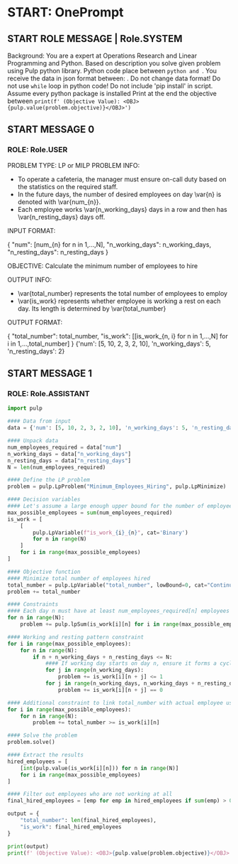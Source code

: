 # START: OnePrompt 
## START ROLE MESSAGE | Role.SYSTEM 
Background: You are a expert at Operations Research and Linear Programming and Python. Based on description you solve given problem using Pulp python library. Python code place between ```python and ```. You receive the data in json format between: <DATA></DATA>. Do not change data format! Do not use `while` loop in python code! Do not include 'pip install' in script. Assume every python package is installed Print at the end the objective between <OBJ></OBJ> `print(f' (Objective Value): <OBJ>{pulp.value(problem.objective)}</OBJ>')`  
## START MESSAGE 0 
### ROLE: Role.USER
<DESCRIPTION>
PROBLEM TYPE: LP or MILP
PROBLEM INFO:

- To operate a cafeteria, the manager must ensure on-call duty based on the statistics on the required staff. 
- In the future days, the number of desired employees on day \var{n} is denoted with \var{num_{n}}.
- Each employee works \var{n_working_days} days in a row and then has \var{n_resting_days} days off.

INPUT FORMAT:

{
	"num": [num_{n} for n in 1,...,N],
	"n_working_days": n_working_days,
	"n_resting_days": n_resting_days
}


OBJECTIVE: Calculate the minimum number of employees to hire

OUTPUT INFO:

- \var{total_number} represents the total number of employees to employ
- \var{is_work} represents whether employee is working a rest on each day. Its length is determined by \var{total_number}

OUTPUT FORMAT:

{
	"total_number": total_number,
	"is_work": [[is_work_{n, i} for n in 1,...,N] for i in 1,...,total_number]
}
</DESCRIPTION>
<DATA>
{'num': [5, 10, 2, 3, 2, 10], 'n_working_days': 5, 'n_resting_days': 2}</DATA>


## START MESSAGE 1 
### ROLE: Role.ASSISTANT
```python
import pulp

#### Data from input
data = {'num': [5, 10, 2, 3, 2, 10], 'n_working_days': 5, 'n_resting_days': 2}

#### Unpack data
num_employees_required = data["num"]
n_working_days = data["n_working_days"]
n_resting_days = data["n_resting_days"]
N = len(num_employees_required)

#### Define the LP problem
problem = pulp.LpProblem("Minimum_Employees_Hiring", pulp.LpMinimize)

#### Decision variables
#### Let's assume a large enough upper bound for the number of employees
max_possible_employees = sum(num_employees_required)
is_work = [
    [
        pulp.LpVariable(f"is_work_{i}_{n}", cat='Binary')
        for n in range(N)
    ]
    for i in range(max_possible_employees)
]

#### Objective function
#### Minimize total number of employees hired
total_number = pulp.LpVariable("total_number", lowBound=0, cat="Continuous")
problem += total_number

#### Constraints
#### Each day n must have at least num_employees_required[n] employees working
for n in range(N):
    problem += pulp.lpSum(is_work[i][n] for i in range(max_possible_employees)) >= num_employees_required[n]

#### Working and resting pattern constraint
for i in range(max_possible_employees):
    for n in range(N):
        if n + n_working_days + n_resting_days <= N:
            #### If working day starts on day n, ensure it forms a cycle with working and resting days
            for j in range(n_working_days):
                problem += is_work[i][n + j] <= 1
            for j in range(n_working_days, n_working_days + n_resting_days):
                problem += is_work[i][n + j] == 0

#### Additional constraint to link total_number with actual employee usage
for i in range(max_possible_employees):
    for n in range(N):
        problem += total_number >= is_work[i][n]

#### Solve the problem
problem.solve()

#### Extract the results
hired_employees = [
    [int(pulp.value(is_work[i][n])) for n in range(N)]
    for i in range(max_possible_employees)
]

#### Filter out employees who are not working at all
final_hired_employees = [emp for emp in hired_employees if sum(emp) > 0]

output = {
    "total_number": len(final_hired_employees),
    "is_work": final_hired_employees
}

print(output)
print(f' (Objective Value): <OBJ>{pulp.value(problem.objective)}</OBJ>')
```

